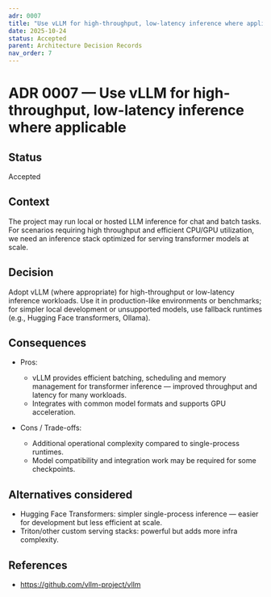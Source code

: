 ```yaml
---
adr: 0007
title: "Use vLLM for high-throughput, low-latency inference where applicable"
date: 2025-10-24
status: Accepted
parent: Architecture Decision Records
nav_order: 7
---
```


# ADR 0007 — Use vLLM for high-throughput, low-latency inference where applicable

## Status

Accepted

## Context

The project may run local or hosted LLM inference for chat and batch tasks. For scenarios requiring high throughput and efficient CPU/GPU utilization, we need an inference stack optimized for serving transformer models at scale.

## Decision

Adopt vLLM (where appropriate) for high-throughput or low-latency inference workloads. Use it in production-like environments or benchmarks; for simpler local development or unsupported models, use fallback runtimes (e.g., Hugging Face transformers, Ollama).

## Consequences

- Pros:
  - vLLM provides efficient batching, scheduling and memory management for transformer inference — improved throughput and latency for many workloads.
  - Integrates with common model formats and supports GPU acceleration.

- Cons / Trade-offs:
  - Additional operational complexity compared to single-process runtimes.
  - Model compatibility and integration work may be required for some checkpoints.

## Alternatives considered

- Hugging Face Transformers: simpler single-process inference — easier for development but less efficient at scale.
- Triton/other custom serving stacks: powerful but adds more infra complexity.

## References

- https://github.com/vllm-project/vllm
